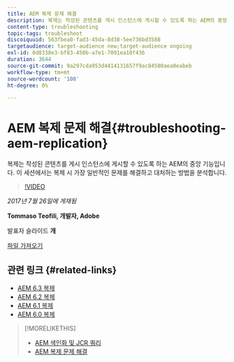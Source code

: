 ```yaml
---
title: AEM 복제 문제 해결
description: 복제는 작성된 콘텐츠를 게시 인스턴스에 게시할 수 있도록 하는 AEM의 중앙 기능입니다. 이 세션에서는 복제 시 가장 일반적인 문제를 해결하고 대처하는 방법을 분석합니다.
content-type: troubleshooting
topic-tags: troubleshoot
discoiquuid: 563fbea0-fad3-45da-8d38-5ee736bd3588
targetaudience: target-audience new;target-audience ongoing
exl-id: 0d8338e3-bf83-450b-a7e1-7091ea10f436
duration: 3644
source-git-commit: 9a297cda953d4414131657f9ac84580aea0eabeb
workflow-type: tm+mt
source-wordcount: '108'
ht-degree: 0%

---
```


# AEM 복제 문제 해결{#troubleshooting-aem-replication}

복제는 작성된 콘텐츠를 게시 인스턴스에 게시할 수 있도록 하는 AEM의 중앙 기능입니다. 이 세션에서는 복제 시 가장 일반적인 문제를 해결하고 대처하는 방법을 분석합니다.

>[!VIDEO](https://video.tv.adobe.com/v/19282/?quality=9)

*2017년 7월 26일에 게재됨*

**Tommaso Teofili, 개발자, Adobe**

발표자 슬라이드 **개**

[파일 가져오기](assets/aem-gems-troubleshooting-aem-replication.pdf)

## 관련 링크 {#related-links}

* [AEM 6.3 복제](https://docs.adobe.com/docs/en/aem/6-3/deploy/configuring/replication.html)
* [AEM 6.2 복제](https://docs.adobe.com/docs/en/aem/6-2/deploy/configuring/replication.html)
* [AEM 6.1 복제](https://docs.adobe.com/docs/en/aem/6-1/deploy/configuring/replication.html)
* [AEM 6.0 복제](https://docs.adobe.com/docs/en/aem/6-0/deploy/configuring/replication.html)

>[!MORELIKETHIS]
>
>* [AEM 색인화 및 JCR 쿼리](aem-indexing-jcr-query.md)
>* [AEM 복제 문제 해결](aem-troubleshooting-aem-replication.md)
<!-- >>* [Adobe Experience Manager: AEM 6.x Maintenance Tasks](https://helpx.adobe.com/experience-manager/kt/eseminars/ccoo-aem-Aug-register.html) -->
